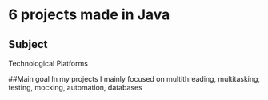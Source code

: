# 6 projects made in Java

## Subject
Technological Platforms

##Main goal
In my projects I mainly focused on
multithreading, multitasking, testing, mocking, automation, databases


